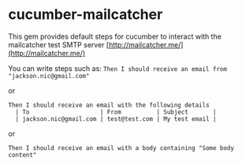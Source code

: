 # cucumber-mailcatcher
This gem provides default steps for cucumber to interact with the mailcatcher test SMTP server [http://mailcatcher.me/](http://mailcatcher.me/)

You can write steps such as:
`Then I should receive an email from "jackson.nic@gmail.com"`

or

```
Then I should receive an email with the following details
  | To                    | From          | Subject       |
  | jackson.nic@gmail.com | test@test.com | My test email | 
```

or 

`Then I should receive an email with a body containing "Some body content"`

